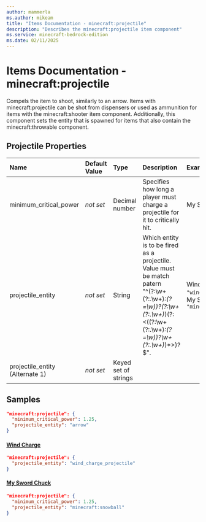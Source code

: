 ```yaml
---
author: mammerla
ms.author: mikeam
title: "Items Documentation - minecraft:projectile"
description: "Describes the minecraft:projectile item component"
ms.service: minecraft-bedrock-edition
ms.date: 02/11/2025 
---
```


# Items Documentation - minecraft:projectile

Compels the item to shoot, similarly to an arrow. Items with minecraft:projectile can be shot from dispensers or used as ammunition for items with the minecraft:shooter item component. Additionally, this component sets the entity that is spawned for items that also contain the minecraft:throwable component.


## Projectile Properties

|Name       |Default Value |Type |Description |Example Values |
|:----------|:-------------|:----|:-----------|:------------- |
| minimum_critical_power | *not set* | Decimal number | Specifies how long a player must charge a projectile for it to critically hit. | My Sword Chuck: `1.25` | 
| projectile_entity | *not set* | String | Which entity is to be fired as a projectile. Value must be match patern "^(?:\w+(?:\.\w+)*:(?=\w))?(?:\w+(?:\.\w+)*)(?:<((?:\w+(?:\.\w+)*:(?=\w))?\w+(?:\.\w+)*)*>)?$". | Wind Charge: `"wind_charge_projectile"`, My Sword Chuck: `"minecraft:snowball"` | 
| projectile_entity (Alternate 1) | *not set* | Keyed set of strings |  |  | 

## Samples


```json
"minecraft:projectile": {
  "minimum_critical_power": 1.25,
  "projectile_entity": "arrow"
}
```

#### [Wind Charge](https://github.com/Mojang/bedrock-samples/tree/preview/behavior_pack/items/wind_charge.json)


```json
"minecraft:projectile": {
  "projectile_entity": "wind_charge_projectile"
}
```

#### [My Sword Chuck](https://github.com/microsoft/minecraft-samples/tree/main/custom_items/behavior_packs/custom_item/items/my_sword_chuck.json)


```json
"minecraft:projectile": {
  "minimum_critical_power": 1.25,
  "projectile_entity": "minecraft:snowball"
}
```
